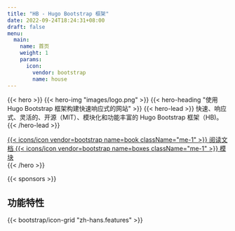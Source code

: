 ```yaml
---
title: "HB - Hugo Bootstrap 框架"
date: 2022-09-24T18:24:31+08:00
draft: false
menu:
  main:
    name: 首页
    weight: 1
    params:
      icon:
        vendor: bootstrap
        name: house
---
```


{{< hero >}}
{{< hero-img "images/logo.png" >}}
{{< hero-heading "使用 Hugo Bootstrap 框架构建快速响应式的网站" >}}
{{< hero-lead >}}
快速、响应式、灵活的、开源（MIT）、模块化和功能丰富的 Hugo Bootstrap 框架（HB)。
{{< /hero-lead >}}

<div class="mt-3 d-flex align-items-center justify-content-center flex-wrap">
  <a class="btn btn-lg btn-primary fw-semibold mb-2 py-3" href="{{< relref `docs` >}}">
    {{< icons/icon vendor=bootstrap name=book className="me-1" >}} 阅读文档
  </a>
  <a class="btn btn-lg btn-outline-success fw-semibold mb-2 py-3 ms-3" href="{{< relref `docs/modules` >}}">
    {{< icons/icon vendor=bootstrap name=boxes className="me-1" >}} 模块
  </a>
</div>
{{< /hero >}}

{{< sponsors >}}

<h2 class="text-center mb-0">功能特性</h2>

{{< bootstrap/icon-grid "zh-hans.features" >}}
